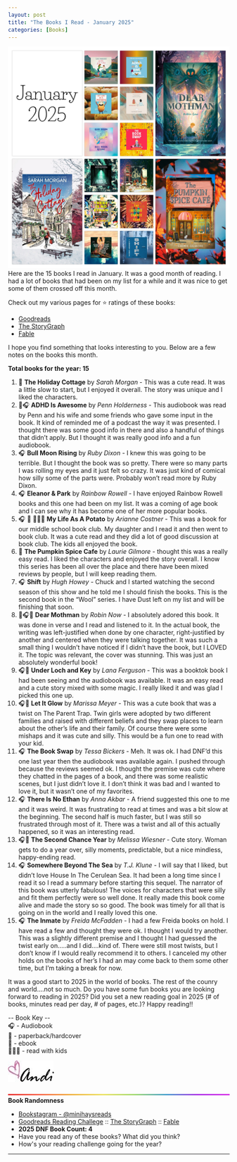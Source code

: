 ```yaml
---
layout: post
title: "The Books I Read - January 2025"
categories: [Books]
---
```

![books](/images/January2025Books.JPG)
Here are the 15 books I read in January. It was a good month of reading. I had a lot of books that had been on my list for a while and it was nice to get some of them crossed off this month.

Check out my various pages for ⭐️ ratings of these books: 
- [Goodreads](https://www.goodreads.com/readingchallenges/annual) 
- [The StoryGraph](https://app.thestorygraph.com/stats/minihays?year=2025)
- [Fable](https://fable.co/minihays-147798854824) 

I hope you find something that looks interesting to you. Below are a few notes on the books this month.

**Total books for the year: 15**

1. 📱 **The Holiday Cottage** by *Sarah Morgan* - This was a cute read. It was a little slow to start, but I enjoyed it overall. The story was unique and I liked the characters. 
2. 📱🎧 **ADHD Is Awesome** by *Penn Holderness* - This audiobook was read by Penn and his wife and some friends who gave some input in the book. It kind of reminded me of a podcast the way it was presented. I thought there was some good info in there and also a handful of things that didn’t apply. But I thought it was really good info and a fun audiobook.
3. 🎧 **Bull Moon Rising** by *Ruby Dixon* - I knew this was going to be terrible. But I thought the book was so pretty. There were so many parts I was rolling my eyes and it just felt so crazy. It was just kind of comical how silly some of the parts were. Probably won’t read more by Ruby Dixon.
4. 🎧 **Eleanor & Park** by *Rainbow Rowell* - I have enjoyed Rainbow Rowell books and this one had been on my list. It was a coming of age book and I can see why it has become one of her more popular books. 
5. 🎧 📖 👩‍👧‍👦 **My Life As A Potato** by *Arianne Costner* - This was a book for our middle school book club. My daughter and I read it and then went to book club. It was a cute read and they did a lot of good discussion at book club. The kids all enjoyed the book.
6. 📱 **The Pumpkin Spice Cafe** by *Laurie Gilmore* -  thought this was a really easy read. I liked the characters and enjoyed the story overall. I know this series has been all over the place and there have been mixed reviews by people, but I will keep reading them. 
7. 🎧 **Shift** by *Hugh Howey* - Chuck and I started watching the second season of this show and he told me I should finish the books. This is the second book in the “Wool” series. I have Dust left on my list and will be finishing that soon. 
8. 📱🎧📖 **Dear Mothman** by *Robin Now* - I absolutely adored this book. It was done in verse and I read and listened to it. In the actual book, the writing was left-justified when done by one character, right-justified by another and centered when they were talking together. It was such a small thing I wouldn’t have noticed if I didn’t have the book, but I LOVED it. The topic was relevant, the cover was stunning. This was just an absolutely wonderful book!
9. 🎧📱 **Under Loch and Key** by *Lana Ferguson* - This was a booktok book I had been seeing and the audiobook was available. It was an easy read and a cute story mixed with some magic. I really liked it and was glad I picked this one up.
10. 🎧📖 **Let It Glow** by *Marissa Meyer* - This was a cute book that was a twist on The Parent Trap. Twin girls were adopted by two different families and raised with different beliefs and they swap places to learn about the other’s life and their family. Of course there were some mishaps and it was cute and silly. This would be a fun one to read with your kid.
11. 🎧 **The Book Swap** by *Tessa Bickers* - Meh. It was ok. I had DNF’d this one last year then the audiobook was available again. I pushed through because the reviews seemed ok. I thought the premise was cute where they chatted in the pages of a book, and there was some realistic scenes, but I just didn’t love it. I don’t think it was bad and I wanted to love it, but it wasn’t one of my favorites.
12. 🎧 **There Is No Ethan** by *Anna Akbar* - A friend suggested this one to me and it was weird. It was frustrating to read at times and was a bit slow at the beginning. The second half is much faster, but I was still so frustrated through most of it. There was a twist and all of this actually happened, so it was an interesting read.
13. 🎧📱 **The Second Chance Year** by *Melissa Wiesner* - Cute story. Woman gets to do a year over, silly moments, predictable, but a nice mindless, happy-ending read.
14. 🎧 **Somewhere Beyond The Sea** by *T.J. Klune* - I will say that I liked, but didn’t love House In The Cerulean Sea. It had been a long time since I read it so I read a summary before starting this sequel. The narrator of this book was utterly fabulous! The voices for characters that were silly and fit them perfectly were so well done. It really made this book come alive and made the story so so good. The book was timely for all that is going on in the world and I really loved this one.
15. 🎧 **The Inmate** by *Freida McFadden* - I had a few Freida books on hold. I have read a few and thought they were ok. I thought I would try another. This was a slightly different premise and I thought I had guessed the twist early on…..and I did….kind of. There were still most twists, but I don’t know if I would really recommend it to others. I canceled my other holds on the books of her’s I had an may come back to them some other time, but I’m taking a break for now.

It was a good start to 2025 in the world of books. The rest of the counry and world....not so much. Do you have some fun books you are looking forward to reading in 2025? Did you set a new reading goal in 2025 (# of books, minutes read per day, # of pages, etc.)? Happy reading!!

-- Book Key -- <br />
🎧 - Audiobook <br />
📖 - paperback/hardcover <br />
📱 - ebook <br />
👩‍👧‍👦 - read with kids 

![Andi](/images/andi.jpg)

![header](/images/BrightSkinnyRainbow.png)
**Book Randomness**
- [Bookstagram - @minihaysreads](http://instagram.com/minihaysreads)
- [Goodreads Reading Challege](https://www.goodreads.com/readingchallenges/annual) :: [The StoryGraph](https://app.thestorygraph.com/stats/minihays?year=2025) :: [Fable](https://fable.co/minihays-147798854824) 
- **2025 DNF Book Count: 4** 
- Have you read any of these books? What did you think?
- How's your reading challenge going for the year?

----
